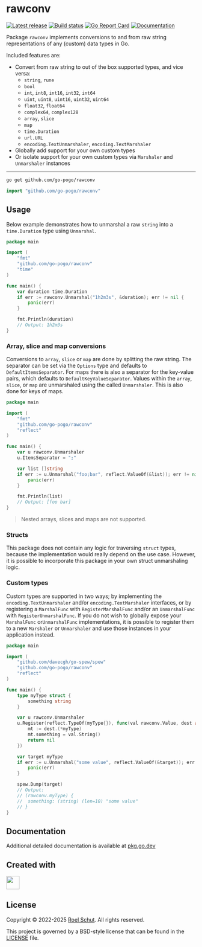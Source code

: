 rawconv
=======
[![Latest release][latest-release-img]][latest-release-url]
[![Build status][build-status-img]][build-status-url]
[![Go Report Card][report-img]][report-url]
[![Documentation][doc-img]][doc-url]

[latest-release-img]: https://img.shields.io/github/release/go-pogo/rawconv.svg?label=latest

[latest-release-url]: https://github.com/go-pogo/rawconv/releases

[build-status-img]: https://github.com/go-pogo/rawconv/actions/workflows/test.yml/badge.svg

[build-status-url]: https://github.com/go-pogo/rawconv/actions/workflows/test.yml

[report-img]: https://goreportcard.com/badge/github.com/go-pogo/rawconv

[report-url]: https://goreportcard.com/report/github.com/go-pogo/rawconv

[doc-img]: https://godoc.org/github.com/go-pogo/rawconv?status.svg

[doc-url]: https://pkg.go.dev/github.com/go-pogo/rawconv


Package `rawconv` implements conversions to and from raw string representations of any (custom) data types in Go.

Included features are:

- Convert from raw string to out of the box supported types, and vice versa:
    * `string`, `rune`
    * `bool`
    * `int`, `int8`, `int16`, `int32`, `int64`
    * `uint`, `uint8`, `uint16`, `uint32`, `uint64`
    * `float32`, `float64`
    * `complex64`, `complex128`
    * `array`, `slice`
    * `map`
    * `time.Duration`
    * `url.URL`
    * `encoding.TextUnmarshaler`, `encoding.TextMarshaler`
- Globally add support for your own custom types
- Or isolate support for your own custom types via `Marshaler` and `Unmarshaler` instances

<hr>

```sh
go get github.com/go-pogo/rawconv
```

```go
import "github.com/go-pogo/rawconv"
```

## Usage

Below example demonstrates how to unmarshal a raw `string` into a `time.Duration` type using `Unmarshal`.

```go
package main

import (
    "fmt"
    "github.com/go-pogo/rawconv"
    "time"
)

func main() {
    var duration time.Duration
    if err := rawconv.Unmarshal("1h2m3s", &duration); err != nil {
        panic(err)
    }

    fmt.Println(duration)
    // Output: 1h2m3s
}
```

### Array, slice and map conversions

Conversions to `array`, `slice` or `map` are done by splitting the raw string. The separator can be set via the
`Options` type and defaults to `DefaultItemsSeparator`. For maps there is also a separator for the key-value pairs,
which defaults to `DefaultKeyValueSeparator`.
Values within the `array`, `slice`, or `map` are unmarshaled using the called `Unmarshaler`. This is also done for keys
of maps.

```go
package main

import (
    "fmt"
    "github.com/go-pogo/rawconv"
    "reflect"
)

func main() {
    var u rawconv.Unmarshaler
    u.ItemsSeparator = ";"

    var list []string
    if err := u.Unmarshal("foo;bar", reflect.ValueOf(&list)); err != nil {
        panic(err)
    }

    fmt.Println(list)
    // Output: [foo bar]
}
```

> Nested arrays, slices and maps are not supported.

### Structs

This package does not contain any logic for traversing `struct` types, because the implementation would really depend
on the use case. However, it is possible to incorporate this package in your own struct unmarshaling logic.

### Custom types

Custom types are supported in two ways; by implementing the `encoding.TextUnmarshaler` and/or `encoding.TextMarshaler`
interfaces, or by registering a `MarshalFunc` with `RegisterMarshalFunc` and/or an `UnmarshalFunc` with
`RegisterUnmarshalFunc`.
If you do not wish to globally expose your `MarshalFunc` or`UnmarshalFunc` implementations, it is possible to register
them to a new `Marshaler` or `Unmarshaler` and use those instances in your application instead.

```go
package main

import (
    "github.com/davecgh/go-spew/spew"
    "github.com/go-pogo/rawconv"
    "reflect"
)

func main() {
    type myType struct {
        something string
    }

    var u rawconv.Unmarshaler
    u.Register(reflect.TypeOf(myType{}), func(val rawconv.Value, dest any) error {
        mt := dest.(*myType)
        mt.something = val.String()
        return nil
    })

    var target myType
    if err := u.Unmarshal("some value", reflect.ValueOf(&target)); err != nil {
        panic(err)
    }

    spew.Dump(target)
    // Output:
    // (rawconv.myType) {
    //  something: (string) (len=10) "some value"
    // }
}
```

## Documentation

Additional detailed documentation is available at [pkg.go.dev][doc-url]

## Created with

<a href="https://www.jetbrains.com/?from=go-pogo" target="_blank"><img src="https://resources.jetbrains.com/storage/products/company/brand/logos/GoLand_icon.png" width="35" /></a>

## License

Copyright © 2022-2025 [Roel Schut](https://roelschut.nl). All rights reserved.

This project is governed by a BSD-style license that can be found in the [LICENSE](LICENSE) file.
